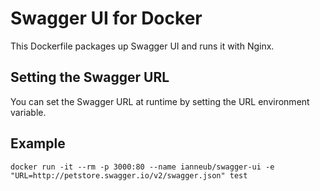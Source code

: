 # Swagger UI for Docker

This Dockerfile packages up Swagger UI and runs it with Nginx.

## Setting the Swagger URL

You can set the Swagger URL at runtime by setting the URL environment variable.

## Example

`docker run -it --rm -p 3000:80 --name ianneub/swagger-ui -e "URL=http://petstore.swagger.io/v2/swagger.json" test`
